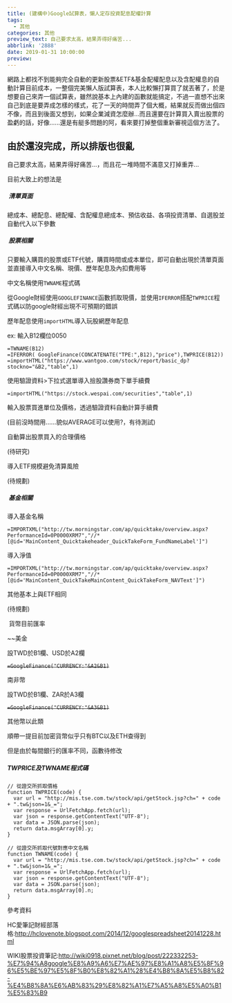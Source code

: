 ```yaml
---
title: (建構中)Google試算表，懶人定存投資配息配權計算
tags:
  - 其他
categories: 其他
preview_text: 自己要求太高，結果弄得好痛苦...
abbrlink: '2888'
date: 2019-01-31 10:00:00
preview:
---
```




​	網路上都找不到能夠完全自動的更新股票&ETF&基金配權配息以及含配權息的自動計算目前成本，一整個完美懶人版試算表，本人比較懶打算買了就丟著了，於是想要自己來弄一個試算表，雖然說基本上內建的函數就能搞定，不過一直想不出來自己到底是要弄成怎樣的樣式，花了一天的時間弄了個大概，結果就反而做出個四不像，而且到後面又想到，如果企業減資怎麼辦...而且還要在計算買入賣出股票的盈虧的話，好像......還是有艇多問題的阿，看來要打掉整個重新審視這個方法了。



## 由於還沒完成，所以排版也很亂

自己要求太高，結果弄得好痛苦...，而且花一堆時間不滿意又打掉重弄...

目前大致上的想法是

##### ​	清單頁面

總成本、總配息、總配權、含配權息總成本、預估收益、各項投資清單、自選股並自動代入以下參數

##### ​	股票相關

只要輸入購買的股票或ETF代號，購買時間或成本單位，即可自動出現於清單頁面並直接導入中文名稱、現價、歷年配息及內扣費用等

中文名稱使用`TWNAME`程式碼

從Google財經使用`GOOGLEFINANCE`函數抓取現價，並使用`IFERROR`搭配`TWPRICE`程式碼以防google財經出現不可預期的錯誤

歷年配息使用`importHTML`導入玩股網歷年配息

ex: 輸入B12欄位0050

```
=TWNAME(B12)
=IFERROR( GoogleFinance(CONCATENATE("TPE:",B12),"price"),TWPRICE(B12))
=importHTML("https://www.wantgoo.com/stock/report/basic_dp?stockno="&B2,"table",1)
```

使用驗證資料>下拉式選單導入撿股讚券商下單手續費

`=importHTML("https://stock.wespai.com/securities","table",1)`

輸入股票買進單位及價格，透過驗證資料自動計算手續費

(目前沒時間用......貌似AVERAGE可以使用?，有待測試)

自動算出股票買入的合理價格

(待研究)

導入ETF規模避免清算風險

(待規劃)



##### ​	基金相關

導入基金名稱

`=IMPORTXML("http://tw.morningstar.com/ap/quicktake/overview.aspx?PerformanceId=0P0000XRM7","//*[@id='MainContent_Quicktakeheader_QuickTakeForm_FundNameLabel']")`



導入淨值

`=IMPORTXML("http://tw.morningstar.com/ap/quicktake/overview.aspx?PerformanceId=0P0000XRM7","//*[@id='MainContent_QuickTakeMainContent_QuickTakeForm_NAVText']")`

其他基本上與ETF相同

(待規劃)

​	貨幣目前匯率

~~美金

設TWD於B1欄、USD於A2欄

~~`=GoogleFinance("CURRENCY:"&A2&B1)`~~

南非幣

設TWD於B1欄、ZAR於A3欄

~~`=GoogleFinance("CURRENCY:"&A3&B1)`~~

其他幣以此類

順帶一提目前加密貨幣似乎只有BTC以及ETH查得到

但是由於每間銀行的匯率不同，函數待修改







##### TWPRICE及TWNAME程式碼

```google apps script
// 從證交所抓取價格
function TWPRICE(code) { 
  var url = "http://mis.tse.com.tw/stock/api/getStock.jsp?ch=" + code + ".tw&json=1&_=";
  var response = UrlFetchApp.fetch(url);
  var json = response.getContentText("UTF-8");
  var data = JSON.parse(json);
  return data.msgArray[0].y;
}

// 從證交所抓取代號對應中文名稱
function TWNAME(code) { 
  var url = "http://mis.tse.com.tw/stock/api/getStock.jsp?ch=" + code + ".tw&json=1&_=";
  var response = UrlFetchApp.fetch(url);
  var json = response.getContentText("UTF-8");
  var data = JSON.parse(json);
  return data.msgArray[0].n;
}

```





參考資料

HC愛筆記財經部落格:http://hclovenote.blogspot.com/2014/12/googlespreadsheet20141228.html

WIKI股票投資筆記:http://wiki0918.pixnet.net/blog/post/222332253-%E7%94%A8google%E8%A9%A6%E7%AE%97%E8%A1%A8%E5%8F%96%E5%BE%97%E5%8F%B0%E8%82%A1%28%E4%B8%8A%E5%B8%82-%E4%B8%8A%E6%AB%83%29%E8%82%A1%E7%A5%A8%E5%A0%B1%E5%83%B9